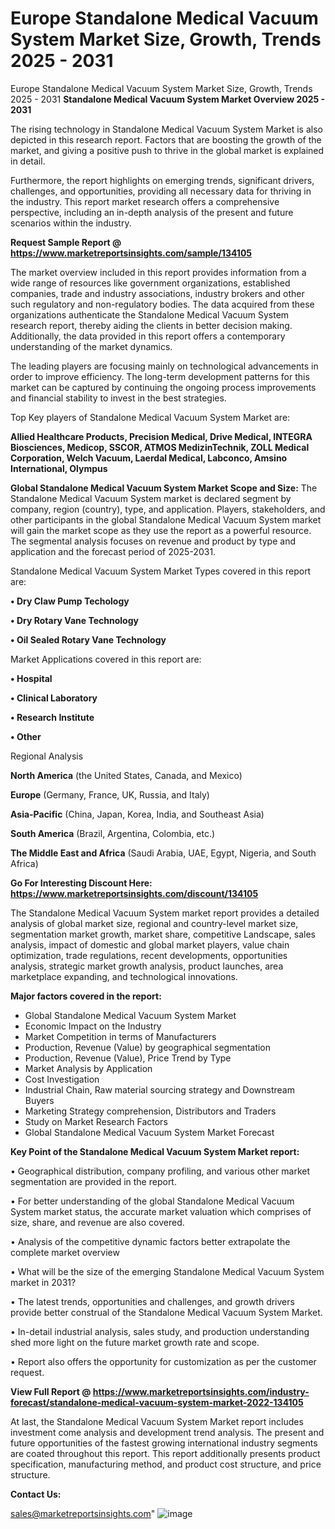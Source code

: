 # Europe Standalone Medical Vacuum System Market Size, Growth, Trends 2025 - 2031
Europe Standalone Medical Vacuum System Market Size, Growth, Trends 2025 - 2031
<Strong> Standalone Medical Vacuum System Market Overview 2025 - 2031</strong>

The rising technology in Standalone Medical Vacuum System Market is also depicted in this research report. Factors that are boosting the growth of the market, and giving a positive push to thrive in the global market is explained in detail.

Furthermore, the report highlights on emerging trends, significant drivers, challenges, and opportunities, providing all necessary data for thriving in the industry. This report market research offers a comprehensive perspective, including an in-depth analysis of the present and future scenarios within the industry.

<strong>Request Sample Report @ <a href=https://www.marketreportsinsights.com/sample/134105>https://www.marketreportsinsights.com/sample/134105</a></strong>

The market overview included in this report provides information from a wide range of resources like government organizations, established companies, trade and industry associations, industry brokers and other such regulatory and non-regulatory bodies. The data acquired from these organizations authenticate the Standalone Medical Vacuum System research report, thereby aiding the clients in better decision making. Additionally, the data provided in this report offers a contemporary understanding of the market dynamics.

The leading players are focusing mainly on technological advancements in order to improve efficiency. The long-term development patterns for this market can be captured by continuing the ongoing process improvements and financial stability to invest in the best strategies.

Top Key players of Standalone Medical Vacuum System Market are:

<strong>Allied Healthcare Products, Precision Medical, Drive Medical, INTEGRA Biosciences, Medicop, SSCOR, ATMOS MedizinTechnik, ZOLL Medical Corporation, Welch Vacuum, Laerdal Medical, Labconco, Amsino International, Olympus</strong>

<strong><b>Global Standalone Medical Vacuum System Market Scope and Size:</b></strong>
The Standalone Medical Vacuum System market is declared segment by company, region (country), type, and application. Players, stakeholders, and other participants in the global Standalone Medical Vacuum System market will gain the market scope as they use the report as a powerful resource. The segmental analysis focuses on revenue and product by type and application and the forecast period of 2025-2031.

Standalone Medical Vacuum System Market Types covered in this report are:

<strong>• Dry Claw Pump Techology

• Dry Rotary Vane Technology

• Oil Sealed Rotary Vane Technology</strong>

Market Applications covered in this report are:

<strong>• Hospital

• Clinical Laboratory

• Research Institute

• Other</strong> 

Regional Analysis

<strong>North America</strong> (the United States, Canada, and Mexico)

<strong>Europe</strong> (Germany, France, UK, Russia, and Italy)

<strong>Asia-Pacific</strong> (China, Japan, Korea, India, and Southeast Asia)

<strong>South America</strong> (Brazil, Argentina, Colombia, etc.)

<strong>The Middle East and Africa</strong> (Saudi Arabia, UAE, Egypt, Nigeria, and South Africa)

<strong>Go For Interesting Discount Here: <a href=https://www.marketreportsinsights.com/discount/134105>https://www.marketreportsinsights.com/discount/134105</a></strong>

The Standalone Medical Vacuum System market report provides a detailed analysis of global market size, regional and country-level market size, segmentation market growth, market share, competitive Landscape, sales analysis, impact of domestic and global market players, value chain optimization, trade regulations, recent developments, opportunities analysis, strategic market growth analysis, product launches, area marketplace expanding, and technological innovations.

<strong><b>Major factors covered in the report:</b></strong>
<ul>
  <li>Global Standalone Medical Vacuum System Market </li>
  <li>Economic Impact on the Industry</li>
  <li>Market Competition in terms of Manufacturers</li>
  <li>Production, Revenue (Value) by geographical segmentation</li>
  <li>Production, Revenue (Value), Price Trend by Type</li>
  <li>Market Analysis by Application</li>
  <li>Cost Investigation</li>
  <li>Industrial Chain, Raw material sourcing strategy and Downstream Buyers</li>
  <li>Marketing Strategy comprehension, Distributors and Traders</li>
  <li>Study on Market Research Factors</li>
  <li>Global Standalone Medical Vacuum System Market Forecast</li>
</ul>

<strong><b>Key Point of the Standalone Medical Vacuum System Market report:</b></strong>

• Geographical distribution, company profiling, and various other market segmentation are provided in the report.

• For better understanding of the global Standalone Medical Vacuum System market status, the accurate market valuation which comprises of size, share, and revenue are also covered.

• Analysis of the competitive dynamic factors better extrapolate the complete market overview

• What will be the size of the emerging Standalone Medical Vacuum System market in 2031?

• The latest trends, opportunities and challenges, and growth drivers provide better construal of the Standalone Medical Vacuum System Market.

• In-detail industrial analysis, sales study, and production understanding shed more light on the future market growth rate and scope.

• Report also offers the opportunity for customization as per the customer request.

<strong><b>View Full Report @ <a href=https://www.marketreportsinsights.com/industry-forecast/standalone-medical-vacuum-system-market-2022-134105>https://www.marketreportsinsights.com/industry-forecast/standalone-medical-vacuum-system-market-2022-134105</a></b></strong>


At last, the Standalone Medical Vacuum System Market report includes investment come analysis and development trend analysis. The present and future opportunities of the fastest growing international industry segments are coated throughout this report. This report additionally presents product specification, manufacturing method, and product cost structure, and price structure.

<strong>Contact Us:</strong>

sales@marketreportsinsights.com"
![image](https://github.com/user-attachments/assets/4281cab3-f61c-4ff9-b2d6-38e7b0c64a8a)
